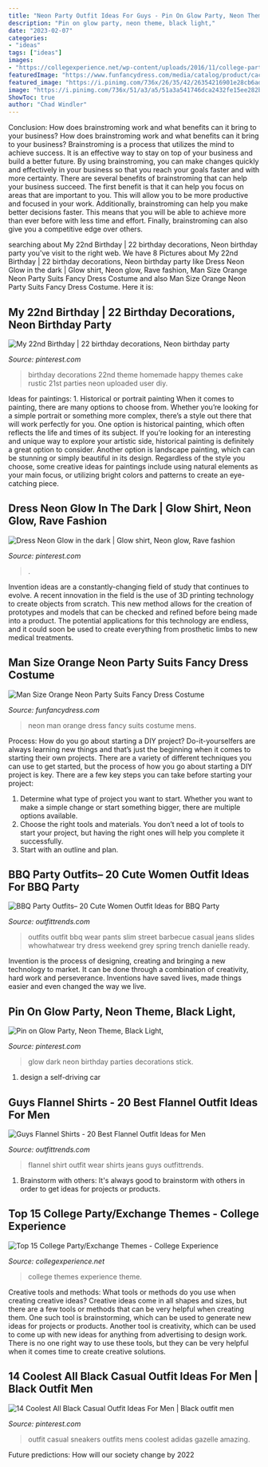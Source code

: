 ```yaml
---
title: "Neon Party Outfit Ideas For Guys - Pin On Glow Party, Neon Theme, Black Light,"
description: "Pin on glow party, neon theme, black light,"
date: "2023-02-07"
categories:
- "ideas"
tags: ["ideas"]
images:
- "https://collegexperience.net/wp-content/uploads/2016/11/college-party-themes.jpg"
featuredImage: "https://www.funfancydress.com/media/catalog/product/cache/1/image/1200x/040ec09b1e35df139433887a97daa66f/S/A/SANC_7251_c.jpg"
featured_image: "https://i.pinimg.com/736x/26/35/42/26354216901e28cb6ad8f3c016c4f1bb.jpg"
image: "https://i.pinimg.com/736x/51/a3/a5/51a3a541746dca2432fe15ee282b6dd8--neon-party-th-birthday.jpg"
ShowToc: true
author: "Chad Windler"
---
```



Conclusion: How does brainstroming work and what benefits can it bring to your business?
How does brainstroming work and what benefits can it bring to your business? Brainstroming is a process that utilizes the mind to achieve success. It is an effective way to stay on top of your business and build a better future. By using brainstroming, you can make changes quickly and effectively in your business so that you reach your goals faster and with more certainty. There are several benefits of brainstroming that can help your business succeed. The first benefit is that it can help you focus on areas that are important to you. This will allow you to be more productive and focused in your work. Additionally, brainstroming can help you make better decisions faster. This means that you will be able to achieve more than ever before with less time and effort. Finally, brainstroming can also give you a competitive edge over others.

	

		
searching about My 22nd Birthday | 22 birthday decorations, Neon birthday party you've visit to the right web. We have 8 Pictures about My 22nd Birthday | 22 birthday decorations, Neon birthday party like Dress Neon Glow in the dark | Glow shirt, Neon glow, Rave fashion, Man Size Orange Neon Party Suits Fancy Dress Costume and also Man Size Orange Neon Party Suits Fancy Dress Costume. Here it is:
		
    
## My 22nd Birthday | 22 Birthday Decorations, Neon Birthday Party

<img loading=lazy src="https://i.pinimg.com/736x/0d/1b/5e/0d1b5e459e4bb4fa337a32de55bc84cf---birthday-birthday-ideas.jpg" onerror="this.onerror=null;this.src='https://tse3.mm.bing.net/th?id=OIP.-Dh4AbN-YyNPCWGQId0iawHaJ3&amp;pid=15.1';" alt="My 22nd Birthday | 22 birthday decorations, Neon birthday party">

_Source: pinterest.com_

>birthday decorations 22nd theme homemade happy themes cake rustic 21st parties neon uploaded user diy. 

	

Ideas for paintings: 1. Historical or portrait painting
When it comes to painting, there are many options to choose from. Whether you’re looking for a simple portrait or something more complex, there’s a style out there that will work perfectly for you. One option is historical painting, which often reflects the life and times of its subject. If you’re looking for an interesting and unique way to explore your artistic side, historical painting is definitely a great option to consider. Another option is landscape painting, which can be stunning or simply beautiful in its design. Regardless of the style you choose, some creative ideas for paintings include using natural elements as your main focus, or utilizing bright colors and patterns to create an eye-catching piece.

    
## Dress Neon Glow In The Dark | Glow Shirt, Neon Glow, Rave Fashion

<img loading=lazy src="https://i.pinimg.com/originals/df/e7/2f/dfe72fd4aeef4667d87ea4f99964ee27.jpg" onerror="this.onerror=null;this.src='https://tse4.mm.bing.net/th?id=OIP.BAh2dCRr7JJLZxId7RExiwHaM-&amp;pid=15.1';" alt="Dress Neon Glow in the dark | Glow shirt, Neon glow, Rave fashion">

_Source: pinterest.com_

>. 

	

Invention ideas are a constantly-changing field of study that continues to evolve. A recent innovation in the field is the use of 3D printing technology to create objects from scratch. This new method allows for the creation of prototypes and models that can be checked and refined before being made into a product. The potential applications for this technology are endless, and it could soon be used to create everything from prosthetic limbs to new medical treatments.

    
## Man Size Orange Neon Party Suits Fancy Dress Costume

<img loading=lazy src="https://www.funfancydress.com/media/catalog/product/cache/1/image/1200x/040ec09b1e35df139433887a97daa66f/S/A/SANC_7251_c.jpg" onerror="this.onerror=null;this.src='https://tse4.mm.bing.net/th?id=OIP.uyy0C9keCSyjEi9YvxZOvQHaOt&amp;pid=15.1';" alt="Man Size Orange Neon Party Suits Fancy Dress Costume">

_Source: funfancydress.com_

>neon man orange dress fancy suits costume mens. 

	

Process: How do you go about starting a DIY project?
Do-it-yourselfers are always learning new things and that’s just the beginning when it comes to starting their own projects. There are a variety of different techniques you can use to get started, but the process of how you go about starting a DIY project is key. 
There are a few key steps you can take before starting your project:

1. Determine what type of project you want to start. Whether you want to make a simple change or start something bigger, there are multiple options available.
2. Choose the right tools and materials. You don’t need a lot of tools to start your project, but having the right ones will help you complete it successfully. 
3. Start with an outline and plan.

    
## BBQ Party Outfits– 20 Cute Women Outfit Ideas For BBQ Party

<img loading=lazy src="https://www.outfittrends.com/wp-content/uploads/2015/07/main.original.585x0-5.jpg" onerror="this.onerror=null;this.src='https://tse2.mm.bing.net/th?id=OIP.RVVn_fXhVPPu36EE6rkXbwHaLH&amp;pid=15.1';" alt="BBQ Party Outfits– 20 Cute Women Outfit Ideas for BBQ Party">

_Source: outfittrends.com_

>outfits outfit bbq wear pants slim street barbecue casual jeans slides whowhatwear try dress weekend grey spring trench danielle ready. 

	

Invention is the process of designing, creating and bringing a new technology to market. It can be done through a combination of creativity, hard work and perseverance. Inventions have saved lives, made things easier and even changed the way we live.

    
## Pin On Glow Party, Neon Theme, Black Light,

<img loading=lazy src="https://i.pinimg.com/736x/51/a3/a5/51a3a541746dca2432fe15ee282b6dd8--neon-party-th-birthday.jpg" onerror="this.onerror=null;this.src='https://tse2.mm.bing.net/th?id=OIP.cJewkX6NlZc1vZ2YNFuDOwHaJ3&amp;pid=15.1';" alt="Pin on Glow Party, Neon Theme, Black Light,">

_Source: pinterest.com_

>glow dark neon birthday parties decorations stick. 

	

1. design a self-driving car 

    
## Guys Flannel Shirts - 20 Best Flannel Outfit Ideas For Men

<img loading=lazy src="https://www.outfittrends.com/wp-content/uploads/2017/04/how-to-wear-a-blue-flannel-shirt.jpg" onerror="this.onerror=null;this.src='https://tse2.mm.bing.net/th?id=OIP.SMyGtcBaBElOWijIJjkZaQHaJP&amp;pid=15.1';" alt="Guys Flannel Shirts - 20 Best Flannel Outfit Ideas for Men">

_Source: outfittrends.com_

>flannel shirt outfit wear shirts jeans guys outfittrends. 

	

1. Brainstorm with others: It's always good to brainstorm with others in order to get ideas for projects or products.

    
## Top 15 College Party/Exchange Themes - College Experience

<img loading=lazy src="https://collegexperience.net/wp-content/uploads/2016/11/college-party-themes.jpg" onerror="this.onerror=null;this.src='https://tse1.mm.bing.net/th?id=OIP.eE2_LvFUJN9763tQSgHmGAHaEo&amp;pid=15.1';" alt="Top 15 College Party/Exchange Themes - College Experience">

_Source: collegexperience.net_

>college themes experience theme. 

	

Creative tools and methods: What tools or methods do you use when creating creative ideas?
Creative ideas come in all shapes and sizes, but there are a few tools or methods that can be very helpful when creating them. One such tool is brainstorming, which can be used to generate new ideas for projects or products. Another tool is creativity, which can be used to come up with new ideas for anything from advertising to design work. There is no one right way to use these tools, but they can be very helpful when it comes time to create creative solutions.

    
## 14 Coolest All Black Casual Outfit Ideas For Men | Black Outfit Men

<img loading=lazy src="https://i.pinimg.com/736x/26/35/42/26354216901e28cb6ad8f3c016c4f1bb.jpg" onerror="this.onerror=null;this.src='https://tse2.mm.bing.net/th?id=OIP.XdkmtZ_GT-IZqntgSsOD-gHaLG&amp;pid=15.1';" alt="14 Coolest All Black Casual Outfit Ideas For Men | Black outfit men">

_Source: pinterest.com_

>outfit casual sneakers outfits mens coolest adidas gazelle amazing. 

	

Future predictions: How will our society change by 2022
 

